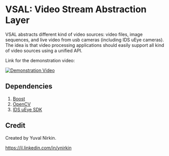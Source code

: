 # VSAL: Video Stream Abstraction Layer
VSAL abstracts different kind of video sources: video files, image sequences, and live video from usb cameras (including IDS uEye cameras). The idea is that video processing applications should easily support all kind of video sources using a unified API.

Link for the demonstration video:

[![Demonstration Video](http://img.youtube.com/vi/9EeyToizloo/0.jpg)](http://www.youtube.com/watch?v=9EeyToizloo)

## Dependencies
1. [Boost](http://www.boost.org/)
2. [OpenCV](http://opencv.org/)
3. [IDS uEye SDK](http://www.mathworks.com/products/matlab/)

## Credit
Created by Yuval Nirkin.

https://il.linkedin.com/in/ynirkin
